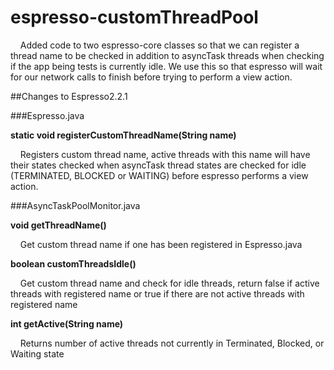 # espresso-customThreadPool

&nbsp;&nbsp;&nbsp;&nbsp;Added code to two espresso-core classes so that we can register a thread name to be checked in addition to asyncTask threads when checking if the app being tests is currently idle. We use this so that espresso will wait for our network calls to finish before trying to perform a view action. 


##Changes to Espresso2.2.1

###Espresso.java

**static void registerCustomThreadName(String name)**

&nbsp;&nbsp;&nbsp;&nbsp;Registers custom thread name, active threads with this name will have their states checked when asyncTask thread states are checked for idle (TERMINATED, BLOCKED or WAITING) before espresso performs a view action. 


###AsyncTaskPoolMonitor.java 

**void getThreadName()**

&nbsp;&nbsp;&nbsp;&nbsp;Get custom thread name if one has been registered in Espresso.java


**boolean customThreadsIdle()**

&nbsp;&nbsp;&nbsp;&nbsp;Get custom thread name and check for idle threads, return false if active threads with registered name or true if there are not active threads with registered name


**int getActive(String name)**

&nbsp;&nbsp;&nbsp;&nbsp;Returns number of active threads not currently in Terminated, Blocked, or Waiting state


